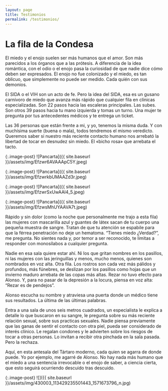 ```yaml
---
layout: page
title: Testimonios
permalink: /testimonios/
---
```


# La fila de la Condesa

El miedo y el enojo suelen ser más humanos que el amor. Son más parecidos a los órganos que a las prótesis. A diferencia de la idea romántica, con el odio o el enojo pasa la curiosidad de que nadie dice cómo deben ser expresados. El enojo no fue colonizado y el miedo, es tan oblicuo, que simplemente no puede ser medido. Cada quién con sus demonios.

El SIDA o el VIH son un acto de fe. Pero la idea del SIDA, esa es un gusano carnívoro de miedo que avanza más rápido que cualquier fila en clínicas especializadas. Son 22 pasos hacia las escaleras principales. Las subes. Son otros 39 pasos hacia tu mano izquierda y tomas un turno. Una mujer te pregunta por tus antecedentes médicos y te entrega un ticket. 

Las 36 personas que están frente a mi, y yo, tenemos la misma duda. Y con muchísima suerte (buena o mala), todos tendremos el mismo veredicto. Queremos saber si nuestro más reciente contacto humano nos arrebató la libertad de tocar en desnudez sin miedo. El «bicho rosa» que arrebata el tacto. 

{:.image-post}
![Pancarta]({{ site.baseurl }}/assets/img/Efzwr6AVAAApC5Y.jpeg)

{:.image-post}
![Pancarta]({{ site.baseurl }}/assets/img/EfzwrkbUMAAZd3r.jpeg)

{:.image-post}
![Pancarta]({{ site.baseurl }}/assets/img/EfzwrSxUwAAl4_5.jpeg)

{:.image-post}
![Pancarta]({{ site.baseurl }}/assets/img/EfzwsMhUYAAVA7t.jpeg)


Rápido y sin dolor (como la noche que personalmente me trajo a esta fila) las mujeres con mascarilla azul y guantes de látex sacan de tu cuerpo una pequeña muestra de sangre. Tratan de que tu atención se espabile para que la férrea penetración no deje un hematoma. “Tienes miedo ¿Verdad?”, me pregunta. No sientes nada y, por temor a ser reconocido, te limitas a responder con monosílabos a cualquier pregunta.

Nadie en esa sala quiere estar ahí. Ni los que gritan nombres en los pasillos, ni las mujeres con las jeringuillas y menos, mucho menos, quienes son nombrados en voz alta. Otra fila. Los rostros son cada vez más pálidos y profundos, más fúnebres, se deslizan por los pasillos como hojas que un invierno maduro arrebata de las copas más altas. Rezar no tuvo efecto para Alonso. Y, para no pasar de la depresión a la locura, piensa en voz alta: “Rezar es de pendejos”.

Alonso escucha su nombre y atraviesa una puerta donde un médico tiene sus resultados. La última de las últimas palabras.

Entra a una sala de unos seis metros cuadrados, un especialista le explica a detalle lo que buscaron en su sangre, le pregunta sobre su más reciente relación sexual, sobre sus practicas sexuales. Nadie piensa previamente que las ganas de sentir el contacto con otra piel, pueda ser considerado de interés clínico. Le regalan condones y le advierten sobre los riesgos de tocar a otras personas. Lo invitan a recibir otra pinchada en la sala pasada. Pero la rechaza.  

Aquí, en esta antesala del Tártaro moderno, cada quien se agarra de donde puede. Yo por ejemplo, me agarré de Alonso. No hay nada más humano que el miedo a una sentencia irrevocable o el enojo de saber, a ciencia cierta, que esto seguirá ocurriendo descuido tras descuido.

{:.image-post}
![]({{ site.baseurl }}/assets/img/430003_113429235501443_1571673796_n.jpg)
